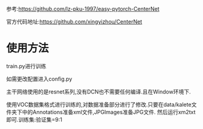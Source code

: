 参考:https://github.com/lz-pku-1997/easy-pytorch-CenterNet

官方代码地址:https://github.com/xingyizhou/CenterNet

# 使用方法
train.py进行训练

如需更改配置进入config.py

主干网络使用的是resnet系列,没有DCN也不需要任何编译.且在Window环境下.

使用VOC数据集格式进行训练的,对数据准备部分进行了修改.只要在data/kalete文件夹下中的Annotations准备xml文件,JPGImages准备JPG文件.
然后运行xm2txt即可.训练集:验证集=9:1
